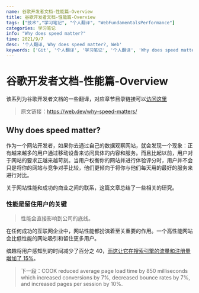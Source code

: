 ```yaml
---
name: 谷歌开发者文档-性能篇-Overview
title: 谷歌开发者文档-性能篇-Overview
tags: ["技术","学习笔记", "个人翻译", "WebFundamentalsPerformance"]
categories: 学习笔记
info: "Why does speed matter?"
time: 2021/9/7
desc: '个人翻译, Why does speed matter?, Web'
keywords: ['Git', '个人翻译', '学习笔记', '个人翻译', 'Why does speed matter']
---
```


# 谷歌开发者文档-性能篇-Overview

该系列为谷歌开发者文档的一些翻译，对应章节目录链接可以[访问这里](https://developers.google.com/web/fundamentals?hl=zh-cn)

> 原文链接：https://web.dev/why-speed-matters/

## Why does speed matter?

作为一个网站开发者，如果你去通过自己的数据观察网站，就会发现一个现象：正有越来越多的用户通过移动设备来访问具体的内容和服务。而且比起以前，用户对于网站的要求正越来越苛刻。当用户权衡你的网站并进行体验评分时，用户并不会只是将你的网站与竞争对手比较，他们更倾向于将你与他们每天用的最好的服务来进行对比。

关于网站性能和成功的商业之间的联系，这篇文章总结了一些相关的研究。

### 性能是留住用户的关键

> 性能会直接影响到公司的底线。

在任何成功的互联网企业中，网站性能都扮演着至关重要的作用。一个高性能网站会比低性能的网站吸引和留住更多用户。

缤趣将用户感知到的时间减少了百分之 40，[而这让它在搜索引擎的流量和注册量增加了 15%](https://medium.com/pinterest-engineering/driving-user-growth-with-performance-improvements-cfc50dafadd7)。



> 下一段：COOK reduced average page load time by 850 milliseconds which increased conversions by 7%, decreased bounce rates by 7%, and increased pages per session by 10%.